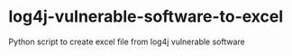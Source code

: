 # log4j-vulnerable-software-to-excel
Python script to create excel file from log4j vulnerable software
